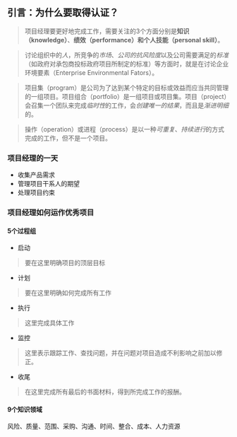 ## 引言：为什么要取得认证？ 
> 项目经理要更好地完成工作，需要关注的3个方面分别是**知识（knowledge）**、**绩效（performance）**和**个人技能（personal skill）**。  

> 讨论组织中的*人*，所竞争的*市场*、*公司的抗风险度*以及公司需要满足的*标准*（如政府对承包商投标政府项目所制定的标准）等方面时，就是在讨论企业环境要素（Enterprise Environmental Fators）。  

> 项目集（program）是公司为了达到某个特定的目标或效益而应当共同管理的一组项目。项目组合（portfolio）是一组项目或项目集。项目（project）会召集一个团队来完成*临时性*的工作，会*创建唯一的结果*，而且是*渐进明细*的。  

> 操作（operation）或进程（process）是以一种*可重复*、*持续进行*的方式完成的工作，但不是一个项目。  

### 项目经理的一天  
* 收集产品需求  
* 管理项目干系人的期望  
* 处理项目约束  


### 项目经理如何运作优秀项目  
####  5个过程组  
* 启动  
> 要在这里明确项目的顶层目标  

* 计划  
> 要在这里明确如何完成所有工作  

* 执行  
> 这里完成具体工作  

* 监控  
> 这里表示跟踪工作、查找问题，并在问题对项目造成不利影响之前加以修正。  

* 收尾  
> 在这里完成所有最后的书面材料，得到所完成工作的报酬。

#### 9个知识领域  
风险、质量、范围、采购、沟通、时间、整合、成本、人力资源